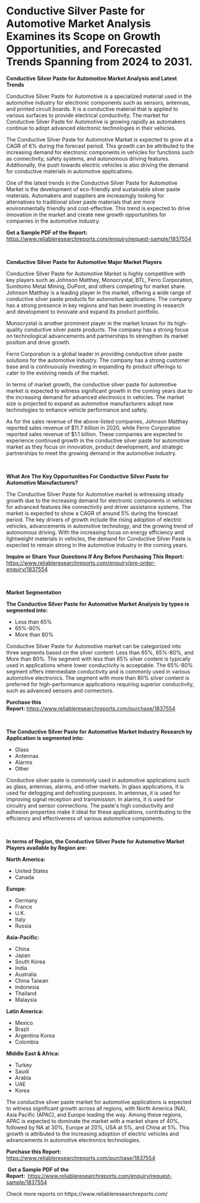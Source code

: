 <p><h1>Conductive Silver Paste for Automotive Market Analysis Examines its Scope on Growth Opportunities, and Forecasted Trends Spanning from 2024 to 2031.</h1></p><p><strong>Conductive Silver Paste for Automotive Market Analysis and Latest Trends</strong></p>
<p><p>Conductive Silver Paste for Automotive is a specialized material used in the automotive industry for electronic components such as sensors, antennas, and printed circuit boards. It is a conductive material that is applied to various surfaces to provide electrical conductivity. The market for Conductive Silver Paste for Automotive is growing rapidly as automakers continue to adopt advanced electronic technologies in their vehicles.</p><p>The Conductive Silver Paste for Automotive Market is expected to grow at a CAGR of 6% during the forecast period. This growth can be attributed to the increasing demand for electronic components in vehicles for functions such as connectivity, safety systems, and autonomous driving features. Additionally, the push towards electric vehicles is also driving the demand for conductive materials in automotive applications.</p><p>One of the latest trends in the Conductive Silver Paste for Automotive Market is the development of eco-friendly and sustainable silver paste materials. Automakers and suppliers are increasingly looking for alternatives to traditional silver paste materials that are more environmentally friendly and cost-effective. This trend is expected to drive innovation in the market and create new growth opportunities for companies in the automotive industry.</p></p>
<p><strong>Get a Sample PDF of the Report:&nbsp;</strong> <a href="https://www.reliableresearchreports.com/enquiry/request-sample/1837554">https://www.reliableresearchreports.com/enquiry/request-sample/1837554</a></p>
<p>&nbsp;</p>
<p><strong>Conductive Silver Paste for Automotive Major Market Players</strong></p>
<p><p>Conductive Silver Paste for Automotive Market is highly competitive with key players such as Johnson Matthey, Monocrystal, BTL, Ferro Corporation, Sumitomo Metal Mining, DuPont, and others competing for market share. Johnson Matthey is a leading player in the market, offering a wide range of conductive silver paste products for automotive applications. The company has a strong presence in key regions and has been investing in research and development to innovate and expand its product portfolio.</p><p>Monocrystal is another prominent player in the market known for its high-quality conductive silver paste products. The company has a strong focus on technological advancements and partnerships to strengthen its market position and drive growth.</p><p>Ferro Corporation is a global leader in providing conductive silver paste solutions for the automotive industry. The company has a strong customer base and is continuously investing in expanding its product offerings to cater to the evolving needs of the market.</p><p>In terms of market growth, the conductive silver paste for automotive market is expected to witness significant growth in the coming years due to the increasing demand for advanced electronics in vehicles. The market size is projected to expand as automotive manufacturers adopt new technologies to enhance vehicle performance and safety.</p><p>As for the sales revenue of the above-listed companies, Johnson Matthey reported sales revenue of $11.7 billion in 2020, while Ferro Corporation reported sales revenue of $1.1 billion. These companies are expected to experience continued growth in the conductive silver paste for automotive market as they focus on innovation, product development, and strategic partnerships to meet the growing demand in the automotive industry.</p></p>
<p>&nbsp;</p>
<p><strong>What Are The Key Opportunities For Conductive Silver Paste for Automotive Manufacturers?</strong></p>
<p><p>The Conductive Silver Paste for Automotive market is witnessing steady growth due to the increasing demand for electronic components in vehicles for advanced features like connectivity and driver assistance systems. The market is expected to show a CAGR of around 5% during the forecast period. The key drivers of growth include the rising adoption of electric vehicles, advancements in automotive technology, and the growing trend of autonomous driving. With the increasing focus on energy efficiency and lightweight materials in vehicles, the demand for Conductive Silver Paste is expected to remain strong in the automotive industry in the coming years.</p></p>
<p><strong>Inquire or Share Your Questions If Any Before Purchasing This Report:</strong> <a href="https://www.reliableresearchreports.com/enquiry/pre-order-enquiry/1837554">https://www.reliableresearchreports.com/enquiry/pre-order-enquiry/1837554</a></p>
<p>&nbsp;</p>
<p><strong>Market Segmentation</strong></p>
<p><strong>The Conductive Silver Paste for Automotive Market Analysis by types is segmented into:</strong></p>
<p><ul><li>Less than 65%</li><li>65%-80%</li><li>More than 80%</li></ul></p>
<p><p>Conductive Silver Paste for Automotive market can be categorized into three segments based on the silver content: Less than 65%, 65%-80%, and More than 80%. The segment with less than 65% silver content is typically used in applications where lower conductivity is acceptable. The 65%-80% segment offers intermediate conductivity and is commonly used in various automotive electronics. The segment with more than 80% silver content is preferred for high-performance applications requiring superior conductivity, such as advanced sensors and connectors.</p></p>
<p><strong>Purchase this Report:&nbsp;</strong><a href="https://www.reliableresearchreports.com/purchase/1837554">https://www.reliableresearchreports.com/purchase/1837554</a></p>
<p>&nbsp;</p>
<p><strong>The Conductive Silver Paste for Automotive Market Industry Research by Application is segmented into:</strong></p>
<p><ul><li>Glass</li><li>Antennas</li><li>Alarms</li><li>Other</li></ul></p>
<p><p>Conductive silver paste is commonly used in automotive applications such as glass, antennas, alarms, and other markets. In glass applications, it is used for defogging and defrosting purposes. In antennas, it is used for improving signal reception and transmission. In alarms, it is used for circuitry and sensor connections. The paste's high conductivity and adhesion properties make it ideal for these applications, contributing to the efficiency and effectiveness of various automotive components.</p></p>
<p>&nbsp;</p>
<p><strong>In terms of Region, the Conductive Silver Paste for Automotive Market Players available by Region are:</strong></p>
<p>
    <p> <strong> North America: </strong>
        <ul>
            <li>United States</li>
            <li>Canada</li>
        </ul>
        </p> 
    <p> <strong> Europe: </strong>
        <ul>
            <li>Germany</li>
            <li>France</li>
            <li>U.K.</li>
            <li>Italy</li>
            <li>Russia</li>
        </ul>
        </p> 
    <p> <strong> Asia-Pacific: </strong>
        <ul>
            <li>China</li>
            <li>Japan</li>
            <li>South Korea</li>
            <li>India</li>
            <li>Australia</li>
            <li>China Taiwan</li>
            <li>Indonesia</li>
            <li>Thailand</li>
            <li>Malaysia</li>
        </ul>
        </p> 
    <p> <strong> Latin America: </strong>
        <ul>
            <li>Mexico</li>
            <li>Brazil</li>
            <li>Argentina Korea</li>
            <li>Colombia</li>
        </ul>
        </p> 
    <p> <strong> Middle East & Africa: </strong>
        <ul>
            <li>Turkey</li>
            <li>Saudi</li>
            <li>Arabia</li>
            <li>UAE</li>
            <li>Korea</li>
        </ul>
    </p>
    </p>
<p><p>The conductive silver paste market for automotive applications is expected to witness significant growth across all regions, with North America (NA), Asia Pacific (APAC), and Europe leading the way. Among these regions, APAC is expected to dominate the market with a market share of 40%, followed by NA at 30%, Europe at 20%, USA at 5%, and China at 5%. This growth is attributed to the increasing adoption of electric vehicles and advancements in automotive electronics technologies.</p></p>
<p><strong>Purchase this Report: </strong><a href="https://www.reliableresearchreports.com/purchase/1837554">https://www.reliableresearchreports.com/purchase/1837554</a></p>
<p>&nbsp;<strong>Get a Sample PDF of the Report:&nbsp;&nbsp;</strong><a href="https://www.reliableresearchreports.com/enquiry/request-sample/1837554">https://www.reliableresearchreports.com/enquiry/request-sample/1837554</a></p>
<p><strong></strong></p>
<p>Check more reports on https://www.reliableresearchreports.com/</p>